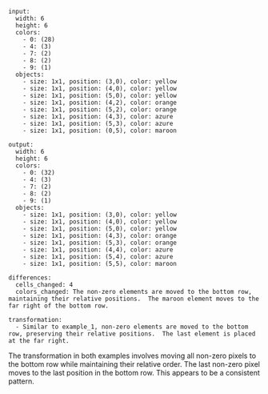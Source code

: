 ```
input:
  width: 6
  height: 6
  colors:
    - 0: (28)
    - 4: (3)
    - 7: (2)
    - 8: (2)
    - 9: (1)
  objects:
    - size: 1x1, position: (3,0), color: yellow
    - size: 1x1, position: (4,0), color: yellow
    - size: 1x1, position: (5,0), color: yellow
    - size: 1x1, position: (4,2), color: orange
    - size: 1x1, position: (5,2), color: orange
    - size: 1x1, position: (4,3), color: azure
    - size: 1x1, position: (5,3), color: azure
    - size: 1x1, position: (0,5), color: maroon

output:
  width: 6
  height: 6
  colors:
    - 0: (32)
    - 4: (3)
    - 7: (2)
    - 8: (2)
    - 9: (1)
  objects:
    - size: 1x1, position: (3,0), color: yellow
    - size: 1x1, position: (4,0), color: yellow
    - size: 1x1, position: (5,0), color: yellow
    - size: 1x1, position: (4,3), color: orange
    - size: 1x1, position: (5,3), color: orange
    - size: 1x1, position: (4,4), color: azure
    - size: 1x1, position: (5,4), color: azure
    - size: 1x1, position: (5,5), color: maroon

differences:
  cells_changed: 4
  colors_changed: The non-zero elements are moved to the bottom row, maintaining their relative positions.  The maroon element moves to the far right of the bottom row.

transformation:
  - Similar to example_1, non-zero elements are moved to the bottom row, preserving their relative positions.  The last element is placed at the far right.
```

The transformation in both examples involves moving all non-zero pixels to the bottom row while maintaining their relative order. The last non-zero pixel moves to the last position in the bottom row.  This appears to be a consistent pattern.


